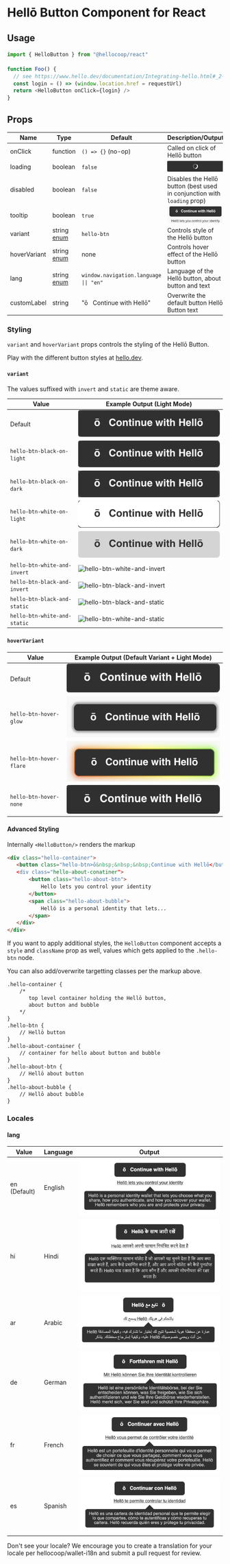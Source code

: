 # Hellō Button Component for React

## Usage

```javascript
import { HelloButton } from "@hellocoop/react"

function Foo() {
  // see https://www.hello.dev/documentation/Integrating-hello.html#_2-create-request-url to create a request url
  const login = () => (window.location.href = requestUrl)
  return <HelloButton onClick={login} />
}
```

## Props

| Name         | Type            | Default                                  | Description/Output                                                              |
| ------------ | --------------- | ---------------------------------------- | ------------------------------------------------------------------------------- |
| onClick      | function        | `() => {}` (no-op)                       | Called on click of Hellō button                                                 |
| loading      | boolean         | `false`                                  | <img src="../screenshots/loading.png" alt="loading" style="width: 200px;"/> |
| disabled     | boolean         | `false`                                  | Disables the Hellō button (best used in conjunction with `loading` prop)        |
| tooltip      | boolean         | `true`                                   | ![tooltip](../screenshots/tooltip.png)                                          |
| variant      | string [enum]() | `hello-btn`                              | Controls style of the Hellō button                                              |
| hoverVariant | string [enum]() | none                                     | Controls hover effect of the Hellō button                                       |
| lang         | string [enum]() | `window.navigation.language \|\| "en"`   | Language of the Hellō button, about button and text                             |
| customLabel  | string          | "ō&nbsp;&nbsp;&nbsp;Continue with Hellō" | Overwrite the default button Hellō Button text                                  |

### Styling

`variant` and `hoverVariant` props controls the styling of the Hellō Button.

Play with the different button styles at [hello.dev](https://www.hello.dev/documentation/getting-started.html#_2-standard-hello-buttons).

#### `variant`

The values suffixed with `invert` and `static` are theme aware.

| Value                        | Example Output (Light Mode)                                              |
| ---------------------------- | ------------------------------------------------------------------------ |
| Default                      | ![Default](../screenshots/default.png)                                   |
| `hello-btn-black-on-light`   | ![hello-btn-black-on-light](../screenshots/default.png)                  |
| `hello-btn-black-on-dark`    | ![hello-btn-black-on-dark](../screenshots/hello-btn-black-on-dark.png)   |
| `hello-btn-white-on-light`   | ![hello-btn-white-on-light](../screenshots/hello-btn-white-on-light.png) |
| `hello-btn-white-on-dark`    | ![hello-btn-white-on-dark](../screenshots/hello-btn-white-on-dark.png)   |
| `hello-btn-white-and-invert` | ![hello-btn-white-and-invert](../screenshots/hello-btn-white-and-invert) |
| `hello-btn-black-and-invert` | ![hello-btn-black-and-invert](../screenshots/hello-btn-black-and-invert) |
| `hello-btn-black-and-static` | ![hello-btn-black-and-static](../screenshots/hello-btn-black-and-static) |
| `hello-btn-white-and-static` | ![hello-btn-white-and-static](../screenshots/hello-btn-white-and-static) |

#### `hoverVariant`

| Value                   | Example Output (Default Variant + Light Mode)                      |
| ----------------------- | ------------------------------------------------------------------ |
| Default                 | ![Default](../screenshots/default.png)                             |
| `hello-btn-hover-glow`  | ![hello-btn-hover-glow](../screenshots/hello-btn-hover-glow.png)   |
| `hello-btn-hover-flare` | ![hello-btn-hover-flare](../screenshots/hello-btn-hover-flare.png) |
| `hello-btn-hover-none`  | ![hello-btn-hover-none](../screenshots/default.png)                |

#### Advanced Styling

Internally `<HelloButton/>` renders the markup

```html
<div class="hello-container">
   <button class="hello-btn>ō&nbsp;&nbsp;&nbsp;Continue with Hellō</button>
   <div class="hello-about-conatiner">
       <button class="hello-about-btn">
           Hello lets you control your identity
       </button>
       <span class="hello-about-bubble">
           Hellō is a personal identity that lets...
       </span>
   </div>
</div>
```

If you want to apply additional styles, the `HelloButton` component accepts a `style` and `className` prop as well, values which gets applied to the `.hello-btn` node.

You can also add/overwrite targetting classes per the markup above.

```
.hello-container {
    /*
       top level container holding the Hellō button,
       about button and bubble
    */
}
.hello-btn {
    // Hellō button
}
.hello-about-container {
    // container for hello about button and bubble
}
.hello-about-btn {
    // Hellō about button
}
.hello-about-bubble {
    // Hellō about bubble
}
```

### Locales

#### lang

| Value        | Language | Output                            |
| ------------ | -------- | --------------------------------- |
| en (Default) | English  | ![Default](../screenshots/en.png) |
| hi           | Hindi    | ![Default](../screenshots/hi.png) |
| ar           | Arabic   | ![Default](../screenshots/ar.png) |
| de           | German   | ![Default](../screenshots/de.png) |
| fr           | French   | ![Default](../screenshots/fr.png) |
| es           | Spanish  | ![Default](../screenshots/es.png) |

Don't see your locale? We encourage you to create a translation for your locale per
hellocoop/wallet-i18n and submit a pull request for review.
